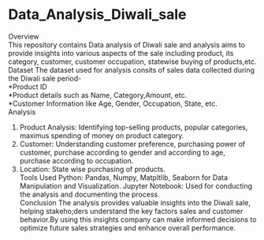 # Data_Analysis_Diwali_sale
Overview<br>
This repository contains Data analysis of Diwali sale and analysis aims to provide insights into various aspects of the sale including product, its category, customer, customer occupation, statewise buying of products,etc.<br>
Dataset
The dataset used for analysis consits of sales data collected during the Diwali sale period-<br>
*Product ID<br>
*Product details such as Name, Category,Amount, etc.<br>
*Customer Information like Age, Gender, Occupation, State, etc.<br>
Analysis
1. Product Analysis: Identifying top-selling products, popular categories, maximus spending of money on product category.
2. Customer: Understanding customer preference, purchasing power of customer, purchase according to gender and according to age, purchase according to occupation.
3. Location: State wise purchasing of products.
   <br>
Tools Used
Python: Pandas, Numpy, Matpltlib, Seaborn for Data Manipulation and Visualization.
Jupyter Notebook: Used for conducting the analysis and documenting the process.<br>
Conclusion
The analysis provides valuable insights into the Diwali sale, helping stakeho;ders understand the key factors sales and customer behavior.By using this insights company can make informed decisions to optimize future sales strategies and enhance overall performance.
